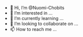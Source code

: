 - 👋 Hi, I’m @Nuomi-Chobits
- 👀 I’m interested in ...
- 🌱 I’m currently learning ...
- 💞️ I’m looking to collaborate on ...
- 📫 How to reach me ...

<!---
Nuomi-Chobits/Nuomi-Chobits is a ✨ special ✨ repository because its `README.md` (this file) appears on your GitHub profile.
You can click the Preview link to take a look at your changes.
--->

